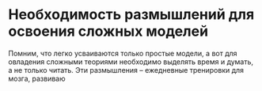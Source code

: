 # Необходимость размышлений для освоения сложных моделей

Помним, что легко усваиваются только простые модели, а вот для овладения сложными теориями необходимо выделять время и думать, а не только читать. Эти размышления – ежедневные тренировки для мозга, развиваю
